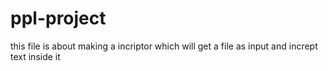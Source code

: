 # ppl-project
this file is about making a incriptor which will get a file as input and incrept text inside it
